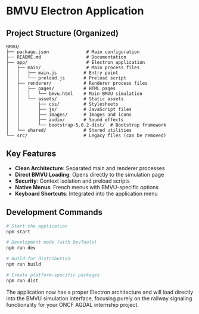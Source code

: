 # BMVU Electron Application

## Project Structure (Organized)

```
BMVU/
├── package.json              # Main configuration
├── README.md                 # Documentation
├── app/                      # Electron application
│   ├── main/                 # Main process files
│   │   ├── main.js          # Entry point
│   │   └── preload.js       # Preload script
│   ├── renderer/            # Renderer process files
│   │   ├── pages/           # HTML pages
│   │   │   └── bmvu.html    # Main BMVU simulation
│   │   └── assets/          # Static assets
│   │       ├── css/         # Stylesheets
│   │       ├── js/          # JavaScript files
│   │       ├── images/      # Images and icons
│   │       ├── audio/       # Sound effects
│   │       └── bootstrap-5.0.2-dist/  # Bootstrap framework
│   └── shared/              # Shared utilities
└── src/                     # Legacy files (can be removed)
```

## Key Features

- **Clean Architecture**: Separated main and renderer processes
- **Direct BMVU Loading**: Opens directly to the simulation page
- **Security**: Context isolation and preload scripts
- **Native Menus**: French menus with BMVU-specific options
- **Keyboard Shortcuts**: Integrated into the application menu

## Development Commands

```bash
# Start the application
npm start

# Development mode (with DevTools)
npm run dev

# Build for distribution
npm run build

# Create platform-specific packages
npm run dist
```

The application now has a proper Electron architecture and will load directly into the BMVU simulation interface, focusing purely on the railway signaling functionality for your ONCF AGDAL internship project.